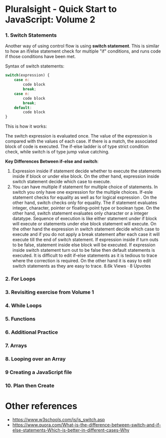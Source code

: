 # Pluralsight - Quick Start to JavaScript: Volume 2

### 1. Switch Statements

Another way of using control flow is using __switch statement__. This is similar to how an if/else statement check for multiple "if" conditions, and runs code if those conditions have been met.

Syntax of switch statements:
```JavaScript
switch(expression) {
    case n:
        code block
        break;
    case n:
        code block
        break;
    default:
        code block
}

```
This is how it works:

The switch expression is evaluated once.
The value of the expression is compared with the values of each case.
If there is a match, the associated block of code is executed. The if-else ladder is of type strict condition check, while switch is of type jump value catching.

__Key Differences Between if-else and switch__:

1. Expression inside if statement decide whether to execute the statements inside if block or under else block. On the other hand, expression inside switch statement decide which case to execute.
2. You can have multiple if statement for multiple choice of statements. In switch you only have one expression for the multiple choices.
If-esle statement checks for equality as well as for logical expression . On the other hand, switch checks only for equality.
The if statement evaluates integer, character, pointer or floating-point type or boolean type. On the other hand, switch statement evaluates only character or a integer datatype.
Sequence of execution is like either statement under if block will execute or statements under else block statement will execute. On the other hand the expression in switch statement decide which case to execute and if you do not apply a break statement after each case it will execute till the end of switch statement.
If expression inside if turn outs to be false, statement inside else block will be executed. If expression inside switch statement turn out to be false then default statements is executed.
It is difficult to edit if-else statements as it is tedious to trace where the correction is required. On the other hand it is easy to edit switch statements as they are easy to trace.
8.6k Views · 8 Upvotes

### 2. For Loops
### 3. Revisiting exercise from Volume 1
### 4. While Loops
### 5. Functions
### 6. Additional Practice
### 7. Arrays
### 8. Looping over an Array
### 9 Creating a JavaScript file
### 10. Plan then Create



# Other references
- https://www.w3schools.com/js/js_switch.asp
- https://www.quora.com/What-is-the-difference-between-switch-and-if-else-statements-Which-is-better-in-different-cases-Why
